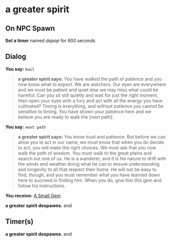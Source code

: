 # a greater spirit
## On NPC Spawn

**Set a timer** named *depop* for 600 seconds
## Dialog

**You say:** `hail`



>**a greater spirit says:** You have walked the path of patience and you now know what to expect. We are watchers. Our eyes are everywhere and we must be patient and quiet else we may miss what could be harmful. Can you sit still quietly and wait for just the right moment, then open your eyes with a fury and act with all the energy you have cultivated? Timing is everything, and without patience you cannot be sensitive to timing. You have shown your patience here and we believe you are ready to walk the [next path].

**You say:** `next path`



>**a greater spirit says:** You know trust and patience. But before we can allow you to act in our name, we must know that when you do decide to act, you will make the right choices. We must ask that you now walk the path of wisdom. You must walk to the great plains and search out one of us. He is a wanderer, and it is his nature to drift with the winds and weather doing what he can to ensure understanding and longevity to all that respect their home. He will not be easy to find, though, and you must remember what you have learned down here to succeed in finding him. When you do, give him this gem and follow his instructions.


 **You receive:**  [A Small Gem](/item/1667) 


**a greater spirit despawns.**
end

## Timer(s)

**a greater spirit despawns.**
end